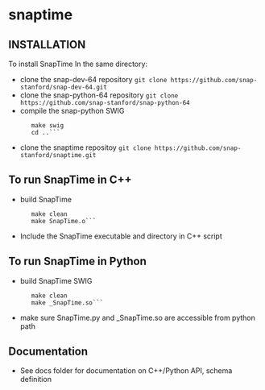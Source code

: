 snaptime
============
## INSTALLATION
To install SnapTime
In the same directory:
- clone the snap-dev-64 repository
    ```git clone https://github.com/snap-stanford/snap-dev-64.git```
- clone the snap-python-64 repository
    ```git clone https://github.com/snap-stanford/snap-python-64```
- compile the snap-python SWIG
    ```cd snap-python-64
       make swig
       cd ..```
- clone the snaptime repositoy
    ```git clone https://github.com/snap-stanford/snaptime.git```
    
## To run SnapTime in C++
- build SnapTime
    ```
       make clean
       make SnapTime.o```
- Include the SnapTime executable and directory in C++ script
## To run SnapTime in Python
- build SnapTime SWIG
    ```cd snaptime/src
       make clean
       make _SnapTime.so```
- make sure SnapTime.py and \_SnapTime.so are accessible from python path

## Documentation
- See docs folder for documentation on C++/Python API, schema definition
